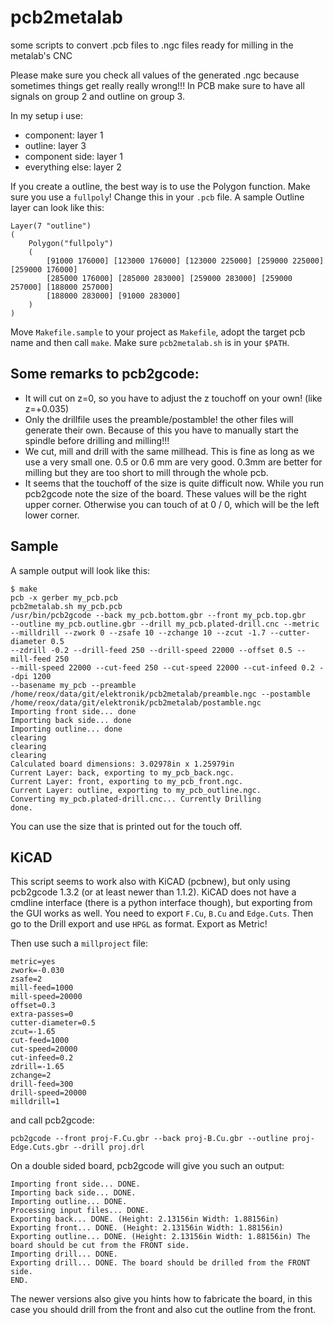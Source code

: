 pcb2metalab
===========

some scripts to convert .pcb files to .ngc files ready for milling in the metalab's CNC

Please make sure you check all values of the generated .ngc because sometimes things get really really wrong!!!
In PCB make sure to have all signals on group 2 and outline on group 3.

In my setup i use:

* component: layer 1
* outline: layer 3
* component side: layer 1
* everything else: layer 2

If you create a outline, the best way is to use the Polygon function. Make sure
you use a `fullpoly`! Change this in your `.pcb` file.
A sample Outline layer can look like this:
```
Layer(7 "outline")
(
	Polygon("fullpoly")
	(
		[91000 176000] [123000 176000] [123000 225000] [259000 225000] [259000 176000] 
		[285000 176000] [285000 283000] [259000 283000] [259000 257000] [188000 257000] 
		[188000 283000] [91000 283000] 
	)
)
```

Move `Makefile.sample` to your project as `Makefile`, adopt the target pcb name and then call
`make`.
Make sure `pcb2metalab.sh` is in your `$PATH`.

Some remarks to pcb2gcode:
--------------------------

* It will cut on z=0, so you have to adjust the z touchoff
  on your own! (like z=+0.035)
* Only the drillfile uses the preamble/postamble! 
  the other files will generate their own.
  Because of this you have to manually start the spindle 
  before drilling and milling!!!
* We cut, mill and drill with the same millhead.
  This is fine as long as we use a very small one. 0.5 or 0.6
  mm are very good. 0.3mm are better for milling but they are
  too short to mill through the whole pcb.
* It seems that the touchoff of the size is quite difficult now.
  While you run pcb2gcode note the size of the board. 
  These values will be the right upper corner.
  Otherwise you can touch of at 0 / 0, which will be
  the left lower corner.

Sample
------

A sample output will look like this:

```
$ make
pcb -x gerber my_pcb.pcb
pcb2metalab.sh my_pcb.pcb
/usr/bin/pcb2gcode --back my_pcb.bottom.gbr --front my_pcb.top.gbr
--outline my_pcb.outline.gbr --drill my_pcb.plated-drill.cnc --metric
--milldrill --zwork 0 --zsafe 10 --zchange 10 --zcut -1.7 --cutter-diameter 0.5
--zdrill -0.2 --drill-feed 250 --drill-speed 22000 --offset 0.5 --mill-feed 250
--mill-speed 22000 --cut-feed 250 --cut-speed 22000 --cut-infeed 0.2 --dpi 1200
--basename my_pcb --preamble
/home/reox/data/git/elektronik/pcb2metalab/preamble.ngc --postamble
/home/reox/data/git/elektronik/pcb2metalab/postamble.ngc
Importing front side... done
Importing back side... done
Importing outline... done
clearing
clearing
clearing
Calculated board dimensions: 3.02978in x 1.25979in
Current Layer: back, exporting to my_pcb_back.ngc.
Current Layer: front, exporting to my_pcb_front.ngc.
Current Layer: outline, exporting to my_pcb_outline.ngc.
Converting my_pcb.plated-drill.cnc... Currently Drilling 
done.
```

You can use the size that is printed out for the touch off.


KiCAD
-----

This script seems to work also with KiCAD (pcbnew), but only using pcb2gcode
1.3.2 (or at least newer than 1.1.2).
KiCAD does not have a cmdline interface (there is a python interface though),
but exporting from the GUI works as well.
You need to export `F.Cu`, `B.Cu` and `Edge.Cuts`.
Then go to the Drill export and use `HPGL` as format. Export as Metric!

Then use such a `millproject` file:

```
metric=yes
zwork=-0.030
zsafe=2
mill-feed=1000
mill-speed=20000
offset=0.3
extra-passes=0
cutter-diameter=0.5
zcut=-1.65
cut-feed=1000
cut-speed=20000
cut-infeed=0.2
zdrill=-1.65
zchange=2
drill-feed=300
drill-speed=20000
milldrill=1
```

and call pcb2gcode:
```
pcb2gcode --front proj-F.Cu.gbr --back proj-B.Cu.gbr --outline proj-Edge.Cuts.gbr --drill proj.drl
```

On a double sided board, pcb2gcode will give you such an output:
```
Importing front side... DONE.
Importing back side... DONE.
Importing outline... DONE.
Processing input files... DONE.
Exporting back... DONE. (Height: 2.13156in Width: 1.88156in)
Exporting front... DONE. (Height: 2.13156in Width: 1.88156in)
Exporting outline... DONE. (Height: 2.13156in Width: 1.88156in) The board should be cut from the FRONT side.
Importing drill... DONE.
Exporting drill... DONE. The board should be drilled from the FRONT side.
END.
```

The newer versions also give you hints how to fabricate the board, in this case
you should drill from the front and also cut the outline from the front.
